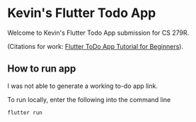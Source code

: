 # Kevin's Flutter Todo App

Welcome to Kevin's Flutter Todo App submission for CS 279R.

(Citations for work: [Flutter ToDo App Tutorial for Beginners](https://www.youtube.com/watch?v=K4P5DZ9TRns)).

## How to run app
I was not able to generate a working to-do app link.

To run locally, enter the following into the command line
```console
flutter run
```
